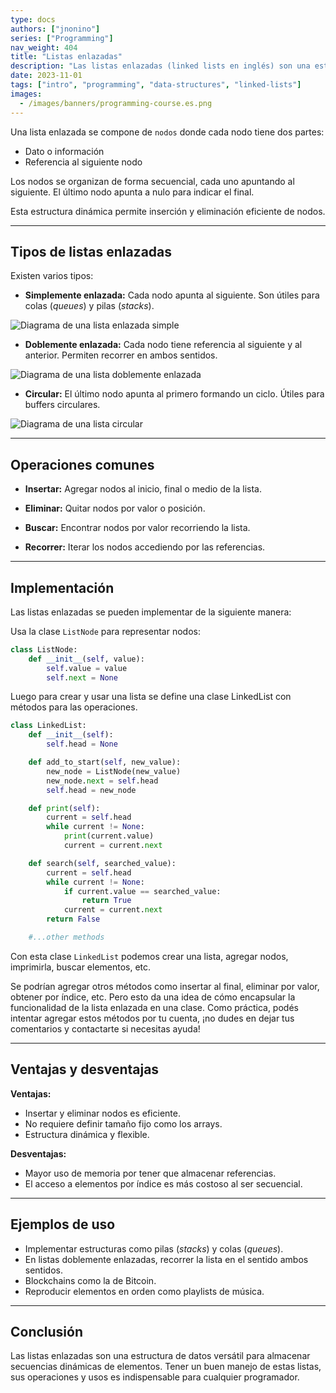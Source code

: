 ```yaml
---
type: docs
authors: ["jnonino"]
series: ["Programming"]
nav_weight: 404
title: "Listas enlazadas"
description: "Las listas enlazadas (linked lists en inglés) son una estructura de datos dinámica y flexible que permite almacenar eficientemente colecciones de elementos. A diferencia de los arrays, las listas enlazadas no requieren reservar un tamaño fijo de antemano."
date: 2023-11-01
tags: ["intro", "programming", "data-structures", "linked-lists"]
images:
  - /images/banners/programming-course.es.png
---
```


Una lista enlazada se compone de `nodos` donde cada nodo tiene dos partes:

- Dato o información
- Referencia al siguiente nodo

Los nodos se organizan de forma secuencial, cada uno apuntando al siguiente. El último nodo apunta a nulo para indicar el final.

Esta estructura dinámica permite inserción y eliminación eficiente de nodos.

---

## Tipos de listas enlazadas

Existen varios tipos:

- **Simplemente enlazada:** Cada nodo apunta al siguiente. Son útiles para colas (*queues*) y pilas (*stacks*).

![Diagrama de una lista enlazada simple](/images/content/programming/0400-data-structures-1/diagram-linked-list.jpg)

- **Doblemente enlazada:** Cada nodo tiene referencia al siguiente y al anterior. Permiten recorrer en ambos sentidos.

![Diagrama de una lista doblemente enlazada](/images/content/programming/0400-data-structures-1/diagram-double-linked-list.jpg)

- **Circular:** El último nodo apunta al primero formando un ciclo. Útiles para buffers circulares.

![Diagrama de una lista circular](/images/content/programming/0400-data-structures-1/diagram-circular-list.jpeg)

---

## Operaciones comunes

- **Insertar:** Agregar nodos al inicio, final o medio de la lista.

- **Eliminar:** Quitar nodos por valor o posición.

- **Buscar:** Encontrar nodos por valor recorriendo la lista.

- **Recorrer:** Iterar los nodos accediendo por las referencias.

---

## Implementación

Las listas enlazadas se pueden implementar de la siguiente manera:

Usa la clase `ListNode` para representar nodos:

```python
class ListNode:
    def __init__(self, value):
        self.value = value
        self.next = None
```

Luego para crear y usar una lista se define una clase LinkedList con métodos para las operaciones.

```python
class LinkedList:
    def __init__(self):
        self.head = None

    def add_to_start(self, new_value):
        new_node = ListNode(new_value)
        new_node.next = self.head
        self.head = new_node

    def print(self):
        current = self.head
        while current != None:
            print(current.value)
            current = current.next

    def search(self, searched_value):
        current = self.head
        while current != None:
            if current.value == searched_value:
                return True
            current = current.next
        return False

    #...other methods
```

Con esta clase `LinkedList` podemos crear una lista, agregar nodos, imprimirla, buscar elementos, etc.

Se podrían agregar otros métodos como insertar al final, eliminar por valor, obtener por índice, etc. Pero esto da una idea de cómo encapsular la funcionalidad de la lista enlazada en una clase. Como práctica, podés intentar agregar estos métodos por tu cuenta, ¡no dudes en dejar tus comentarios y contactarte si necesitas ayuda!

---

## Ventajas y desventajas

**Ventajas:**

- Insertar y eliminar nodos es eficiente.
- No requiere definir tamaño fijo como los arrays.
- Estructura dinámica y flexible.

**Desventajas:**

- Mayor uso de memoria por tener que almacenar referencias.
- El acceso a elementos por índice es más costoso al ser secuencial.

---

## Ejemplos de uso

- Implementar estructuras como pilas (*stacks*) y colas (*queues*).
- En listas doblemente enlazadas, recorrer la lista en el sentido ambos sentidos.
- Blockchains como la de Bitcoin.
- Reproducir elementos en orden como playlists de música.

---

## Conclusión

Las listas enlazadas son una estructura de datos versátil para almacenar secuencias dinámicas de elementos. Tener un buen manejo de estas listas, sus operaciones y usos es indispensable para cualquier programador.
